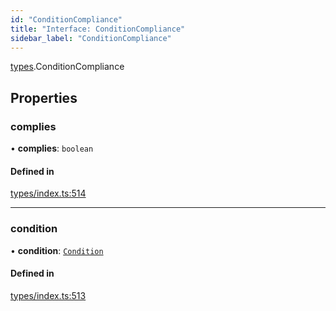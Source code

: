 ```yaml
---
id: "ConditionCompliance"
title: "Interface: ConditionCompliance"
sidebar_label: "ConditionCompliance"
---
```


[types](../../../modules/Types/Types.md).ConditionCompliance

## Properties

### complies

• **complies**: `boolean`

#### Defined in

[types/index.ts:514](https://github.com/PolymeshAssociation/polymesh-sdk/blob/95e180d28/src/types/index.ts#L514)

___

### condition

• **condition**: [`Condition`](../../../modules/Types/Types.md#condition)

#### Defined in

[types/index.ts:513](https://github.com/PolymeshAssociation/polymesh-sdk/blob/95e180d28/src/types/index.ts#L513)
